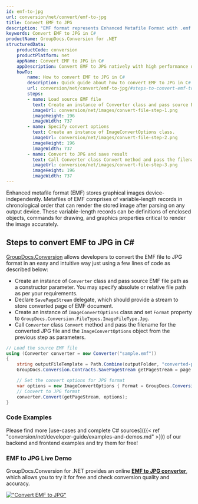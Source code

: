 ```yaml
---
id: emf-to-jpg
url: conversion/net/convert/emf-to-jpg
title: Convert EMF to JPG
description: "EMF format represents Enhanced Metafile Format with .emf extension. Learn how to convert EMF to JPG file programmatically in C# language using GroupDocs.Conversion for .NET library."
keywords: Convert EMF to JPG in C#
productName: GroupDocs.Conversion for .NET
structuredData:
    productCode: conversion
    productPlatform: net
    appName: Convert EMF to JPG in C#
    appDescription: Convert EMF to JPG natively with high performance using C# language and server side GroupDocs.Conversion for .NET APIs, without the use of any software like Microsoft or Open Office.
    howTo:
        name: How to convert EMF to JPG in C# 
        description: Quick guide about how to convert EMF to JPG in C# with high performance and accuracy.
        url: conversion/net/convert/emf-to-jpg/#steps-to-convert-emf-to-jpg-in-c
        steps:
        - name: Load source EMF file 
          text: Create an instance of Converter class and pass source EMF file path as a constructor parameter. You may specify absolute or relative file path as per your requirements. 
          imageUrl: conversion/net/images/convert-file-step-1.png
          imageHeight: 196
          imageWidth: 737
        - name: Specify convert options 
          text: Create an instance of ImageConvertOptions class.
          imageUrl: conversion/net/images/convert-file-step-2.png
          imageHeight: 196
          imageWidth: 737
        - name: Convert to JPG and save result 
          text: Call Converter class Convert method and pass the filename for the converted HTML file and the ImageConvertOptions object from the previous step as parameters.
          imageUrl: conversion/net/images/convert-file-step-3.png
          imageHeight: 196
          imageWidth: 737
---
```


Enhanced metafile format (EMF) stores graphical images device-independently. Metafiles of EMF comprises of variable-length records in chronological order that can render the stored image after parsing on any output device. These variable-length records can be definitions of enclosed objects, commands for drawing, and graphics properties critical to render the image accurately.

## Steps to convert EMF to JPG in C#

[GroupDocs.Conversion](https://products.groupdocs.com/conversion/net) allows developers to convert the EMF file to JPG format in an easy and intuitive way just using a few lines of code as described below:

* Create an instance of `Converter` class and pass source EMF file path as a constructor parameter. You may specify absolute or relative file path as per your requirements. 
* Declare `SavePageStream` delegate, which should provide a stream to store converted page of EMF document.
* Create an instance of `ImageConvertOptions` class and set `Format` property to `GroupDocs.Conversion.FileTypes.ImageFileType.Jpg`.
* Call `Converter` class `Convert` method and pass the filename for the converted JPG file and the `ImageConvertOptions` object from the previous step as parameters.

```csharp
// Load the source EMF file
using (Converter converter = new Converter("sample.emf"))
{
    string outputFileTemplate = Path.Combine(outputFolder, "converted-page-{0}.jpg");
    GroupDocs.Conversion.Contracts.SavePageStream getPageStream = page => new FileStream(string.Format(outputFileTemplate, page), FileMode.Create);

    // Set the convert options for JPG format
    var options = new ImageConvertOptions { Format = GroupDocs.Conversion.FileTypes.ImageFileType.Jpg };   
    // Convert to JPG format
    converter.Convert(getPageStream, options);
}
```

### Code Examples

Please find more [use-cases and complete C# sources]({{< ref "conversion/net/developer-guide/examples-and-demos.md" >}}) of our backend and frontend examples and try them for free!

### EMF to JPG Live Demo

GroupDocs.Conversion for .NET provides an online [**EMF to JPG converter**](https://products.groupdocs.app/conversion/emf-to-jpg), which allows you to try it for free and check conversion quality and accuracy.

[!["Convert EMF to JPG"](conversion/net/images/convert-to-jpg/convert-emf-to-jpg.png)](https://products.groupdocs.app/conversion/emf-to-jpg)
